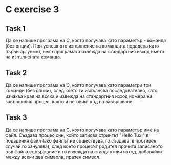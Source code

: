 # C exercise 3

## Task 1
Да се напише програма на С, която получава като параметър - команда (без опции). При успешното изпълнение на командата подадена като първи аргуемнт, нека програмата извежда на стандартния изход името на изпълнената команда.

## Task 2
Да се напише програма на С, която получава като параметри три команди (без опции), след което ги изпълнява последователно,
като изчаква края на всяка и извежда на стандартния изход номера на завършилия процес, както и неговият код на завършване.

## Task 3
Да се напише програма на С, която получава като параметър име на файл. Създава процес син, който записва стрингът "Hello Tux!" в подадения файл (ако файлът не съществува, го създава, в противен случай го занулява), след което процесът родител прочита записаното във файла съдържание и го извежда на стандартния изход, добавяйки между всеки два символа, празен символ.

